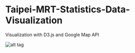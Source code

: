 # Taipei-MRT-Statistics-Data-Visualization
Visualization with D3.js and Google Map API

![alt tag](https://github.com/ynyeh0221/Taipei-MRT-Statistics-Data-Visualization/blob/gh-pages/img.png)
